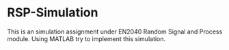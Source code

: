 # RSP-Simulation
This is an simulation assignment under EN2040 Random Signal and Process module. Using MATLAB try to implement this simulation.
